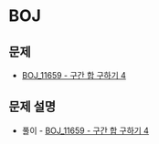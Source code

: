 # BOJ

## 문제

- [BOJ_11659 - 구간 합 구하기 4](https://www.acmicpc.net/problem/11659)

## 문제 설명

- 풀이 - [BOJ_11659 - 구간 합 구하기 4](https://github.com/Meantint/Baekjoon/tree/master/Silver%20III/BOJ_11659)

